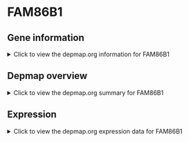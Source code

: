 <h1>FAM86B1</h1>

<h2>Gene information</h2>
<details>
  <summary>Click to view the depmap.org information for FAM86B1</summary>
  <p><a href="https://depmap.org/portal/gene/FAM86B1?tab=about" target="_BLANK">Open page in a new tab...</a></p>
  <iframe src="https://depmap.org/portal/gene/FAM86B1?tab=about" style="border:none;width:100%;height:800px"></iframe>
</details>

<h2>Depmap overview</h2>
<details>
  <summary>Click to view the depmap.org summary for FAM86B1</summary>
  <p><a href="https://depmap.org/portal/gene/FAM86B1?tab=overview" target="_BLANK">Open page in a new tab...</a></p>
  <iframe src="https://depmap.org/portal/gene/FAM86B1?tab=overview" style="border:none;width:100%;height:800px"></iframe>
</details>

<h2>Expression</h2>
<details>
  <summary>Click to view the depmap.org expression data for FAM86B1</summary>
  <p><a href="https://depmap.org/portal/gene/FAM86B1?tab=characterization" target="_BLANK">Open page in a new tab...</a></p>
  <iframe src="https://depmap.org/portal/gene/FAM86B1?tab=characterization" style="border:none;width:100%;height:800px"></iframe>
</details>


<!--
<h2>Reactome Pathway diagram</h2>
<details>
  <summary>Click to view the Reactome pathway for FAM86B1</summary>
  <p><a href="PURL" target="_BLANK">Open page in a new tab...</a></p>
  PNAME
</details>
-->


